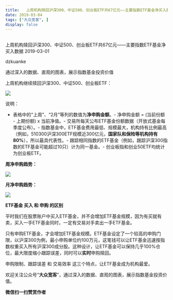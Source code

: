 ```yaml
---
title:   上周机构赎回沪深300、中证500、创业板ETF共67亿元——主要指数ETF基金净买入数据 2019-03-01-大众宽客
date: 2019-03-04
tags: ["大众宽客", ]
display: false
---
```



## 



上周机构赎回沪深300、中证500、创业板ETF共67亿元——主要指数ETF基金净买入数据 2019-03-01




dzkuanke




通过深入的数据、直观的图表，展示指数基金投资价值


上周机构继续赎回沪深300、中证500、创业板ETF：

<img class="" data-copyright="0" data-ratio="1.2912912912912913" data-s="300,640" src="https://mmbiz.qpic.cn/mmbiz_png/PKw3FQPmhIiakHBdI7d7bkLovIPM1nr17YW15ibqBYVrq9p5Cx0ibs1ickwII5LTwYMCgWjhn3qiaG39icn6CSQDVRew/640?wx_fmt=png" data-type="png" data-w="666" style=""/>

说明：
- 表格中的“上周”、“2月”等列的数值为**净申购金额**。- 净申购金额 = (当前份额 - 上期份额) x 当前净值。- 交易所每天公布ETF基金份额数据（开放式基金每季度公布）。- 指数基金中，ETF基金费用最低、规模最大，机构持有比例最高（例如，510300沪深300ETF规模近300亿元，**国家队和保险等机构持有80%**），所以最具代表性。- 跟踪相同指数的ETF基金（例如，跟踪沪深300指数的ETF基金可能超过10只）计为同一基金。- 创业板指和创业50ETF均统计为创业板ETF。


**周净申购趋势：**

<img class="" data-copyright="0" data-ratio="0.6" data-s="300,640" src="https://mmbiz.qpic.cn/mmbiz_png/PKw3FQPmhIiakHBdI7d7bkLovIPM1nr17JUiafVr8eGPAeg6oxSC2GSf6wwcoFuSLr6R7DJ89WAzKSx1ICc3qhgg/640?wx_fmt=png" data-type="png" data-w="2000" style=""/>

**月净申购趋势：**

<img class="" data-copyright="0" data-ratio="0.6" data-s="300,640" src="https://mmbiz.qpic.cn/mmbiz_png/PKw3FQPmhIiakHBdI7d7bkLovIPM1nr17R8HsbIibu7upoyo8ggquT54URxaD9qdZo24HoVbSruBfpibDulnBv0rw/640?wx_fmt=png" data-type="png" data-w="2000" style=""/>





**ETF基金 买入 和 申购 的区别**



平时我们在股票账户中买入ETF基金，并不会增加ETF基金规模，因为有买就有卖，买入一手ETF基金同时，一定有交易对手卖出一手ETF基金。



只有申购ETF基金，才会增加ETF基金规模。ETF基金设定了一个较高的申购门限，以沪深300为例，最小申购单位约100万元，这笔钱可以让ETF基金迅速按指数权重买入所有沪深300成分股。这种设计，让ETF基金可以保持几乎100%仓位，最大限度缩小跟踪误差，同时可以**实时**申购赎回。



申购限制、跟踪误差 和 交易效率 这三个特点，让ETF基金成为机构最爱。





欢迎关注公众号“**大众宽客**”，通过深入的数据、直观的图表，展示指数基金投资价值。




**微信扫一扫赞赏作者**
